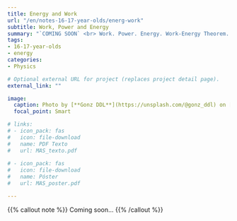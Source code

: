 ```yaml
---
title: Energy and Work
url: "/en/notes-16-17-year-olds/energ-work"
subtitle: Work, Power and Energy
summary: "`COMING SOON` <br> Work. Power. Energy. Work-Energy Theorem. Conservative Systems."
tags:
- 16-17-year-olds
- energy
categories:
- Physics

# Optional external URL for project (replaces project detail page).
external_link: ""

image:
  caption: Photo by [**Gonz DDL**](https://unsplash.com/@gonz_ddl) on [Unsplash](https://unsplash.com)
  focal_point: Smart

# links:
# - icon_pack: fas
#   icon: file-download
#   name: PDF Texto
#   url: MAS_texto.pdf
  
# - icon_pack: fas
#   icon: file-download
#   name: Póster
#   url: MAS_poster.pdf

---
```


{{% callout note %}}
Coming soon...
{{% /callout %}}
